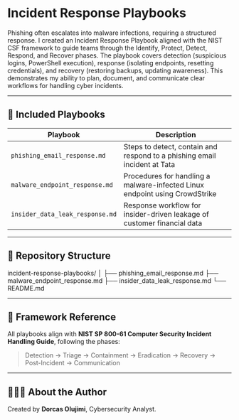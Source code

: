 
# Incident Response Playbooks 

Phishing often escalates into malware infections, requiring a structured response. I created an Incident Response Playbook aligned with the NIST CSF framework to guide teams through the Identify, Protect, Detect, Respond, and Recover phases. The playbook covers detection (suspicious logins, PowerShell execution), response (isolating endpoints, resetting credentials), and recovery (restoring backups, updating awareness). This demonstrates my ability to plan, document, and communicate clear workflows for handling cyber incidents.

---

## 📘 Included Playbooks

| Playbook                          | Description                                                         |
|-----------------------------------|---------------------------------------------------------------------|
| `phishing_email_response.md`      | Steps to detect, contain and respond to a phishing email incident at Tata |
| `malware_endpoint_response.md`    | Procedures for handling a malware-infected Linux endpoint using CrowdStrike |
| `insider_data_leak_response.md`   | Response workflow for insider-driven leakage of customer financial data |

---

## 📁 Repository Structure

incident-response-playbooks/
│
├── phishing_email_response.md
├── malware_endpoint_response.md
├── insider_data_leak_response.md
└── README.md

---

## 🧭 Framework Reference

All playbooks align with **NIST SP 800-61 Computer Security Incident Handling Guide**, following the phases:  
> Detection → Triage → Containment → Eradication → Recovery → Post-Incident → Communication

---

## 👩🏽‍💻 About the Author

Created by **Dorcas Olujimi**, Cybersecurity Analyst.
